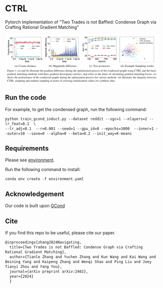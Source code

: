# CTRL
Pytorch implementation of "Two Trades is not Baffled: Condense Graph via Crafting Rational Gradient Matching"

![ctrl](figures/ctrl.png)


## Run the code
For example, to get the condensed graph, run the following command:

```
python train_gcond_induct.py --dataset reddit --sgc=1 --nlayers=2 --lr_feat=0.1  \ 
--lr_adj=0.1  --r=0.001 --seed=1 --gpu_id=0 --epochs=1000  --inner=1 --outer=10 --save=0 --alpha=0 --beta=0.2 --init_way=K-means
```

## Requirements
Please see [environment](/environment.yaml).

Run the following command to install:
```
conda env create -f environment.yaml
```

## Acknowledgement
Our code is built upon [GCond](https://github.com/ChandlerBang/GCond) 

## Cite 
If you find this repo to be useful, please cite our paper. 

```
@inproceedings{zhang2024Navigating,
  title={Two Trades is not Baffled: Condense Graph via Crafting Rational Gradient Matching},
  author={Tianle Zhang and Yuchen Zhang and Kun Wang and Kai Wang and Beining Yang and Kaipeng Zhang and Wenqi Shao and Ping Liu and Joey Tianyi Zhou and Yang You},
  journal={arXiv preprint arXiv:2402},
  year={2024}
  }
```
